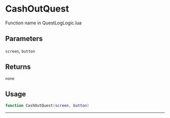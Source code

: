 # CashOutQuest
Function name in QuestLogLogic.lua
## Parameters
`screen`, `button`
## Returns
`none`
## Usage
```lua
function CashOutQuest(screen, button)
```
---

